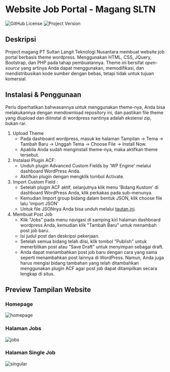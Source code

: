 # Website Job Portal - Magang SLTN
![GitHub License](https://img.shields.io/badge/license-MIT-brightgreen)
![Project Version](https://img.shields.io/badge/version-1.1-informational)
## Deskripsi
Project magang PT Sultan Langit Teknologi Nusantara membuat website job portal berbasis theme wordpress. Menggunakan HTML, CSS, JQuery, Bootstrap, dan PHP pada tahap pembuatannya. Theme ini bersifat *open-source*  yang artinya Anda dapat menggunakan, memodifikasi, dan mendistribusikan kode sumber dengan bebas, tetapi tidak untuk tujuan komersial.
## Instalasi & Penggunaan
Perlu diperhatikan bahwasannya untuk menggunakan theme-nya, Anda bisa melakukannya dengan mendownload repository ini, dan pastikan file theme yang diupload dan diiinstal di wordpress nantinya adalah ekstensi zip, bukan rar.
1. Upload Theme
    * Pada dashboard wordpress, masuk ke halaman Tampilan -> Tema -> Tambah Baru -> Unggah Tema -> Choose File -> Install Now.
    * Apabila Anda sudah menginstall theme-nya, maka aktifkan theme tersebut.
2. Instalasi Plugin ACF:
    * Unduh plugin Advanced Custom Fields by 'WP Engine' melalui dashboard WordPress Anda.
    * Aktifkan plugin dengan mengklik tombol Activate.
3. Import Custom Field :
    * Setelah plugin ACF aktif, selanjutnya klik menu 'Bidang Kustom' di dashboard WordPress Anda, klik perkakas pada sub-menunya.
    * Kemudian Import group bidang dalam bentuk JSON, klik choose file lalu 'import JSON'
    * Untuk file JSONnya Anda bisa unduh melalui [tautan ini](https://drive.google.com/file/d/1Q_nUY_0vAHC68jvNCpMXxK_Rn6aJ_1Wb/view?usp=sharing).
4. Membuat Post Job
    * Klik "Jobs" pada menu navigasi di samping kiri halaman dashboard wordpress Anda, kemudian klik "Tambah Baru" untuk menambah post job baru.
    * Isi judul post dan deskripsi pekerjaan.
    * Setelah semua bidang telah diisi, klik tombol "Publish" untuk menerbitkan post atau "Save Draft" untuk menyimpan sebagai draft.
    * Anda dapat menambahkan post job baru dengan cara yang sama seperti menambahkan post lainnya di WordPress. Namun, Anda juga harus mengisi bidang tambahan yang telah ditambahkan menggunakan plugin ACF agar post job dapat ditampilkan secara lengkap di situs.
## Preview Tampilan Website
### Homepage
![homepage](https://user-images.githubusercontent.com/82860149/227062669-ec1ae48e-ff95-4b09-a74d-9df0f7260eed.png)

### Halaman Jobs
![jobs](https://user-images.githubusercontent.com/82860149/227062702-5ec6bdf4-472c-4b88-b268-8f17e582671b.png)

### Halaman Single Job
![singular](https://user-images.githubusercontent.com/82860149/227062732-19b90dca-b85f-41a4-8e6c-5a637030993e.png)
